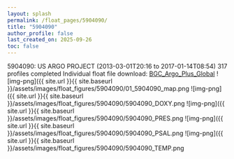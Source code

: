```yaml
---
layout: splash
permalink: /float_pages/5904090/
title: "5904090"
author_profile: false
last_created_on: 2025-09-26
toc: false
---
```

 
5904090: US ARGO PROJECT (2013-03-01T20:16 to 2017-01-14T08:54)
317 profiles completed
Individual float file download: [BGC_Argo_Plus_Global](https://ftp.soest.hawaii.edu/bgc_argo_plus/Individual_Floats/outliers_removed/5904090_Sprof_processed.nc)
![img-png]({{ site.url }}{{ site.baseurl }}/assets/images/float_figures/5904090/01_5904090_map.png
![img-png]({{ site.url }}{{ site.baseurl }}/assets/images/float_figures/5904090/5904090_DOXY.png
![img-png]({{ site.url }}{{ site.baseurl }}/assets/images/float_figures/5904090/5904090_PRES.png
![img-png]({{ site.url }}{{ site.baseurl }}/assets/images/float_figures/5904090/5904090_PSAL.png
![img-png]({{ site.url }}{{ site.baseurl }}/assets/images/float_figures/5904090/5904090_TEMP.png
